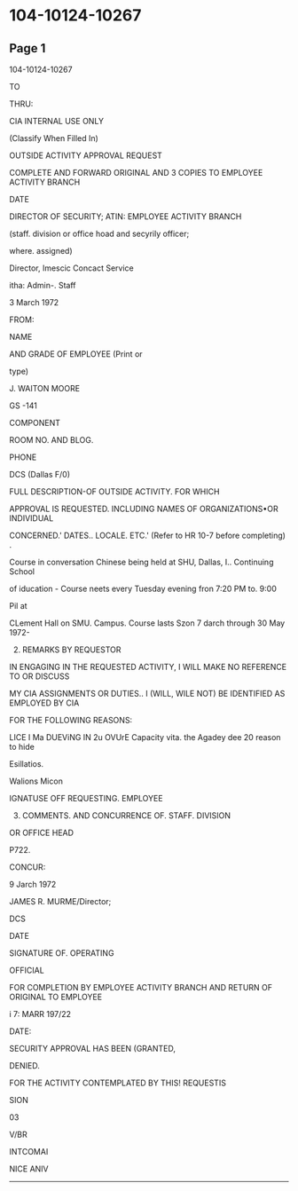 # 104-10124-10267

## Page 1

104-10124-10267

TO

THRU:

CIA INTERNAL USE ONLY

(Classify When Filled In)

OUTSIDE ACTIVITY APPROVAL REQUEST

COMPLETE AND FORWARD ORIGINAL AND 3 COPIES TO EMPLOYEE ACTIVITY BRANCH

DATE

DIRECTOR OF SECURITY; ATIN: EMPLOYEE ACTIVITY BRANCH

(staff. division or office hoad and secyrily officer;

where. assigned)

Director, Imescic Concact Service

itha: Admin-. Staff

3 March 1972

FROM:

NAME

AND GRADE OF EMPLOYEE (Print or

type)

J. WAITON MOORE

GS -141

COMPONENT

ROOM NO. AND BLOG.

PHONE

DCS (Dallas F/0)

FULL DESCRIPTION-OF OUTSIDE ACTIVITY. FOR WHICH

APPROVAL IS REQUESTED. INCLUDING NAMES OF ORGANIZATIONS•OR INDIVIDUAL

CONCERNED.' DATES.. LOCALE. ETC.' (Refer to HR 10-7 before completing) .

Course in conversation Chinese being held at SHU, Dallas, I.. Continuing School

of iducation - Course neets every Tuesday evening fron 7:20 PM to. 9:00

Pil at

CLement Hall on SMU. Campus. Course lasts Szon 7 darch through 30 May 1972-

2. REMARKS BY REQUESTOR

IN ENGAGING IN THE REQUESTED ACTIVITY, I WILL MAKE NO REFERENCE TO OR DISCUSS

MY CIA ASSIGNMENTS OR DUTIES.. I (WILL, WILE NOT) BE IDENTIFIED AS EMPLOYED BY CIA

FOR THE FOLLOWING REASONS:

LICE I Ma DUEViNG IN 2u OVUrE Capacity vita. the Agadey dee 20 reason to hide

Esillatios.

Walions Micon

IGNATUSE OFF REQUESTING. EMPLOYEE

3. COMMENTS. AND CONCURRENCE OF. STAFF. DIVISION

OR OFFICE HEAD

P722.

CONCUR:

9 Jarch 1972

JAMES R. MURME/Director;

DCS

DATE

SIGNATURE OF. OPERATING

OFFICIAL

FOR COMPLETION BY EMPLOYEE ACTIVITY BRANCH AND RETURN OF ORIGINAL TO EMPLOYEE

i 7: MARR 197/22

DATE:

SECURITY APPROVAL HAS BEEN (GRANTED,

DENIED.

FOR THE ACTIVITY CONTEMPLATED BY THIS! REQUESTIS

SION

03

V/BR

INTCOMAI

NICE ANIV

---

